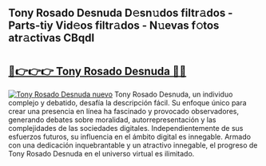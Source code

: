 ## Tony Rosado Desnuda D𝚎sn𝚞dos filtr𝚊dos - Parts-tiy Vid𝚎os filtr𝚊dos - N𝚞evas f𝚘tos atr𝚊ctivas CBqdI

# <h2><a href="http://mb7zwae.tromn.icu/?c=Tony+Rosado+Desnuda">🔗👉👉👉 Tony Rosado Desnuda 🔗🔗</a></h2>

[![Tony Rosado Desnuda nuevo](https://i.imgur.com/pEAQMta.gif)](http://mb7zwae.tromn.icu/?c=Tony+Rosado+Desnuda)
Tony Rosado Desnuda, un individuo complejo y debatido, desafía la descripción fácil. Su enfoque único para crear una presencia en línea ha fascinado y provocado observadores, generando debates sobre moralidad, autorrepresentación y las complejidades de las sociedades digitales. Independientemente de sus esfuerzos futuros, su influencia en el ámbito digital es innegable. Armado con una dedicación inquebrantable y un atractivo innegable, el progreso de Tony Rosado Desnuda en el universo virtual es ilimitado.
